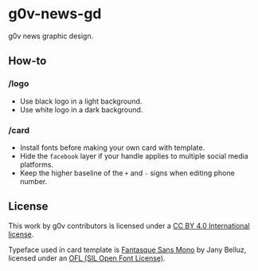 # g0v-news-gd
g0v news graphic design.

## How-to
### /logo
- Use black logo in a light background.
- Use white logo in a dark background.

### /card
- Install fonts before making your own card with template.
- Hide the `facebook` layer if your handle applies to multiple social media platforms.
- Keep the higher baseline of the `+` and `-` signs when editing phone number.

## License
This work by g0v contributors is licensed under a [CC BY 4.0 International license](https://creativecommons.org/licenses/by/4.0/).

Typeface used in card template is [Fantasque Sans Mono](https://fontlibrary.org/en/font/fantasque-sans-mono) by Jany Belluz, licensed under an [OFL (SIL Open Font License)](http://scripts.sil.org/OFL).
